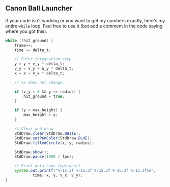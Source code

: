 ## Canon Ball Launcher

If your code isn't working or you want to get my numbers exactly, here's my entire `while` loop. Feel free to use it (but add a comment in the code saying where you got this).

```java
while (!hit_ground) {
    frame++;
    time += delta_t;

    // Euler integration step
    y = y + v_y * delta_t;
    v_y = v_y + a_y * delta_t;
    x = x + v_x * delta_t;

    // vx does not change.

    if (v_y < 0 && y <= radius) {
        hit_ground = true;
    }

    if (y > max_height) {
        max_height = y;
    }

    // Clear and draw
    StdDraw.clear(StdDraw.WHITE);
    StdDraw.setPenColor(StdDraw.BLUE);
    StdDraw.filledCircle(x, y, radius);

    StdDraw.show();
    StdDraw.pause(1000 / fps);

    // Print data rows (optional)
    System.out.printf("%-15.3f %-15.3f %-15.3f %-15.3f %-15.3f%n",
            time, x, y, v_x, v_y);
}
```